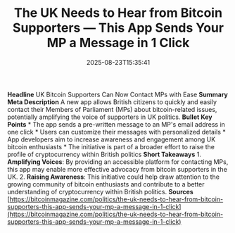 ﻿---
title: "The UK Needs to Hear from Bitcoin Supporters — This App Sends Your MP a Message in 1 Click"
date: "2025-08-23T15:35:41"
category: "Markets"
summary: ""
slug: "the uk needs to hear from bitcoin supporters  this app sends"
source_urls:
  - "https://bitcoinmagazine.com/politics/the-uk-needs-to-hear-from-bitcoin-supporters-this-app-sends-your-mp-a-message-in-1-click"
seo:
  title: "The UK Needs to Hear from Bitcoin Supporters — This App Sends Your MP a Message in 1 Click | Hash n Hedge"
  description: ""
  keywords: ["news", "markets", "brief"]
---
**Headline** UK Bitcoin Supporters Can Now Contact MPs with Ease  **Summary Meta Description** A new app allows British citizens to quickly and easily contact their Members of Parliament (MPs) about bitcoin-related issues, potentially amplifying the voice of supporters in UK politics.  **Bullet Key Points**  * The app sends a pre-written message to an MP's email address in one click * Users can customize their messages with personalized details * App developers aim to increase awareness and engagement among UK bitcoin enthusiasts * The initiative is part of a broader effort to raise the profile of cryptocurrency within British politics  **Short Takeaways**  1.  **Amplifying Voices**: By providing an accessible platform for contacting MPs, this app may enable more effective advocacy from bitcoin supporters in the UK. 2.  **Raising Awareness**: This initiative could help draw attention to the growing community of bitcoin enthusiasts and contribute to a better understanding of cryptocurrency within British politics.  **Sources** [https://bitcoinmagazine.com/politics/the-uk-needs-to-hear-from-bitcoin-supporters-this-app-sends-your-mp-a-message-in-1-click](https://bitcoinmagazine.com/politics/the-uk-needs-to-hear-from-bitcoin-supporters-this-app-sends-your-mp-a-message-in-1-click) 
